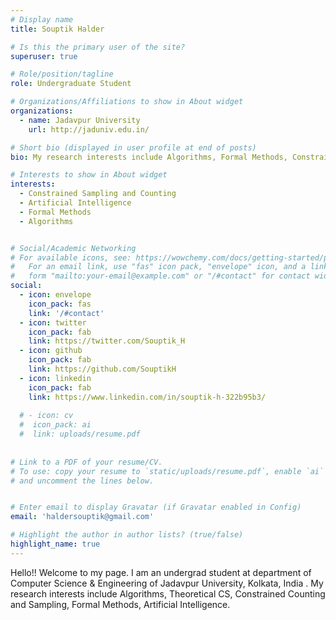 ```yaml
---
# Display name
title: Souptik Halder

# Is this the primary user of the site?
superuser: true

# Role/position/tagline
role: Undergraduate Student

# Organizations/Affiliations to show in About widget
organizations:
  - name: Jadavpur University
    url: http://jaduniv.edu.in/

# Short bio (displayed in user profile at end of posts)
bio: My research interests include Algorithms, Formal Methods, Constrained Sampling and Counting, String Theory

# Interests to show in About widget
interests:
  - Constrained Sampling and Counting
  - Artificial Intelligence
  - Formal Methods
  - Algorithms


# Social/Academic Networking
# For available icons, see: https://wowchemy.com/docs/getting-started/page-builder/#icons
#   For an email link, use "fas" icon pack, "envelope" icon, and a link in the
#   form "mailto:your-email@example.com" or "/#contact" for contact widget.
social:
  - icon: envelope
    icon_pack: fas
    link: '/#contact'
  - icon: twitter
    icon_pack: fab
    link: https://twitter.com/Souptik_H
  - icon: github
    icon_pack: fab
    link: https://github.com/SouptikH
  - icon: linkedin
    icon_pack: fab
    link: https://www.linkedin.com/in/souptik-h-322b95b3/
        
  # - icon: cv
  #  icon_pack: ai
  #  link: uploads/resume.pdf
    
    
# Link to a PDF of your resume/CV.
# To use: copy your resume to `static/uploads/resume.pdf`, enable `ai` icons in `params.toml`,
# and uncomment the lines below.


# Enter email to display Gravatar (if Gravatar enabled in Config)
email: 'haldersouptik@gmail.com'

# Highlight the author in author lists? (true/false)
highlight_name: true
---
```


Hello!! Welcome to my page. I am an undergrad student at department of Computer Science & Engineering of Jadavpur University, Kolkata, India . My research interests include Algorithms, Theoretical CS, Constrained Counting and Sampling, Formal Methods, Artificial Intelligence.





